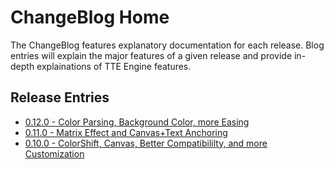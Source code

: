 # ChangeBlog Home

The ChangeBlog features explanatory documentation for each release. Blog entries will explain the major features of a
given release and provide in-depth explainations of TTE Engine features.

## Release Entries

* [0.12.0 - Color Parsing, Background Color, more Easing](./changeblog_0.12.0.md)
* [0.11.0 - Matrix Effect and Canvas+Text Anchoring](./changeblog_0.11.0.md)
* [0.10.0 - ColorShift, Canvas, Better Compatibililty, and more Customization](./changeblog_0.10.0.md)
